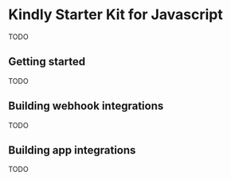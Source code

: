# Kindly Starter Kit for Javascript

TODO

## Getting started

TODO

## Building webhook integrations

TODO

## Building app integrations

TODO
